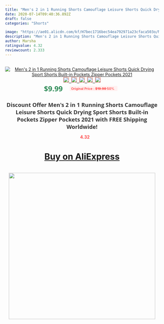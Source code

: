 ```yaml
---
title: "Men's 2 in 1 Running Shorts Camouflage Leisure Shorts Quick Drying Sport Shorts Built-in Pockets Zipper Pockets 2021"
date: 2020-07-14T09:40:36.892Z
draft: false
categories: "Shorts"

image: "https://ae01.alicdn.com/kf/H7bec1716bec54ea792971a23cfaca503o/Men-s-2-in-1-Running-Shorts-Camouflage-Leisure-Shorts-Quick-Drying-Sport-Shorts-Built-in.jpg"
description: "Men's 2 in 1 Running Shorts Camouflage Leisure Shorts Quick Drying Sport Shorts Built-in Pockets Zipper Pockets 2021"
author: Marsha
ratingvalue: 4.32
reviewcount: 2.333
---
```

<br>
<div style="text-align: center;">
<a href="https://s.click.aliexpress.com/e/_ApMK4V" target="_blank" rel="nofollow noopener noreferrer"><img alt="Men's 2 in 1 Running Shorts Camouflage Leisure Shorts Quick Drying Sport Shorts Built-in Pockets Zipper Pockets 2021" class="magnifier-image" src="https://ae01.alicdn.com/kf/H7bec1716bec54ea792971a23cfaca503o/Men-s-2-in-1-Running-Shorts-Camouflage-Leisure-Shorts-Quick-Drying-Sport-Shorts-Built-in.jpg_640x640.jpg">
<br>
<img style="border:1px solid salmon" src="https://ae01.alicdn.com/kf/H7bec1716bec54ea792971a23cfaca503o/Men-s-2-in-1-Running-Shorts-Camouflage-Leisure-Shorts-Quick-Drying-Sport-Shorts-Built-in.jpg_120x120.jpg">&nbsp;&nbsp;<img style="border:1px solid salmon" src="https://ae01.alicdn.com/kf/H98a98b57a4d2474ba1b5397c501a5d46W/Men-s-2-in-1-Running-Shorts-Camouflage-Leisure-Shorts-Quick-Drying-Sport-Shorts-Built-in.jpg_120x120.jpg">&nbsp;&nbsp;<img style="border:1px solid salmon" src="https://ae01.alicdn.com/kf/Hdbdf568e67804ac9b82e0c07f17e6120k/Men-s-2-in-1-Running-Shorts-Camouflage-Leisure-Shorts-Quick-Drying-Sport-Shorts-Built-in.jpg_120x120.jpg">&nbsp;&nbsp;<img style="border:1px solid salmon" src="https://ae01.alicdn.com/kf/H2f92ec038a954915b80d072fb5c5ec52v/Men-s-2-in-1-Running-Shorts-Camouflage-Leisure-Shorts-Quick-Drying-Sport-Shorts-Built-in.jpg_120x120.jpg">&nbsp;&nbsp;<img style="border:1px solid salmon" src="https://ae01.alicdn.com/kf/H84a08eda0dee4921b7ec80a3a5d3034fA/Men-s-2-in-1-Running-Shorts-Camouflage-Leisure-Shorts-Quick-Drying-Sport-Shorts-Built-in.jpg_120x120.jpg"></a></div><br0>
<div style="text-align: center;"><span style="background-color: white; border: 0px; box-sizing: border-box; color: seagreen; display: inline-block; font-family: &quot;open sans&quot; , &quot;arial&quot; , &quot;helvetica&quot; , sans-serif , &quot;heiti&quot;; font-size: 24px; font-stretch: inherit; font-weight: 700; line-height: inherit; margin: 0px 10px 0px 0px; padding: 0px; vertical-align: middle;">$9.99 </span>
<span style="background: rgb(255 , 241 , 241); border-radius: 3px; border: 0px; box-sizing: border-box; color: #ff4747; display: inline-block; font-family: inherit; font-size: 12px; font-stretch: inherit; font-style: inherit; font-variant: inherit; font-weight: 600; line-height: inherit; margin: 0px; padding: 2px 5px; transform: scale(0.9); vertical-align: middle;">Original Price : <b style="text-decoration: line-through;">$19.98 </b> 50%&nbsp;&nbsp;</span></div>
<h1 style="color: #333333; display: inline-block; font-family: &quot;open sans&quot; , &quot;arial&quot; , &quot;helvetica&quot; , sans-serif , &quot;heiti&quot;; font-size: 18px; font-stretch: inherit; font-weight: 700; text-align: center;">Discount Offer Men's 2 in 1 Running Shorts Camouflage Leisure Shorts Quick Drying Sport Shorts Built-in Pockets Zipper Pockets 2021 with FREE Shipping Worldwide!</h1>
<div style="color: #ff4747; text-align: center;">
<img src="https://4.bp.blogspot.com/-M0ZcTcb-5uY/XleCXlxnR4I/AAAAAAAAAEc/OrjgMkXV1oMQFaCRZj5HQwOCBcu3w1FegCPcBGAYYCw/s1600/star.png" style="height: 15px;">&nbsp;<b>4.32</b></div>
<div class="button_cont" align="center"><a class="buynow_a" href="https://s.click.aliexpress.com/e/_ApMK4V" target="_blank" rel="nofollow noopener noreferrer"><H1>Buy on AliExpress</H1></a></div><br>
<div class="separator" style="clear: both; text-align: center;">
<img src="https://lh3.googleusercontent.com/-pTy5HemUv9M/XlePHvY0dAI/AAAAAAAAAE4/0nX5iRUoIWY8eMW9Dpxeirr157OZliDIgCLcBGAsYHQ/s1600/badge.gif" width="480">
</div>
